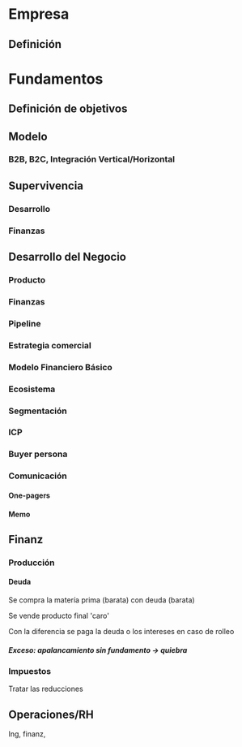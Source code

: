 # Empresa

## Definición


# Fundamentos


## Definición de objetivos


## Modelo

### B2B, B2C, Integración Vertical/Horizontal


## Supervivencia

### Desarrollo

### Finanzas


## Desarrollo del Negocio


### Producto


### Finanzas


### Pipeline


### Estrategia comercial


### Modelo Financiero Básico


### 

### Ecosistema


### Segmentación 


### ICP


### Buyer persona


### Comunicación

#### One-pagers

#### Memo 

## Finanz

### Producción

#### Deuda

Se compra la matería prima (barata) con deuda (barata)

Se vende producto final 'caro'

Con la diferencia se paga la deuda o los intereses en caso de rolleo

##### Exceso: apalancamiento sin fundamento -> quiebra


### Impuestos

Tratar las reducciones

## Operaciones/RH

Ing, finanz, 

